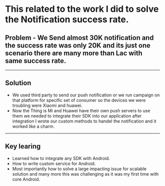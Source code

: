 # This related to the work I did to solve the Notification success rate.
## Problem -  We Send almost 30K notification and the success rate was only 20K and its just one scenario there are many more than Lac with same success rate.
---
## Solution
- We used third party to send our push notification or we run campaign on that platform for specific set of consumer so the devices we were troubling were Xiaomi and huawei.
- Now the Thing is Mi and Huawei have their own push servers to use them we needed to integrate their SDK into our application after integration I wrote our custom methods to handel the notification and it worked like a charm.
---
## Key learing

- Learned how to integrate any SDK with Android.
- How to write custom service for Android.
- Most importantly how to solve a large impacting issue for scalable solution and many more this was challenging as it was my first time with core Android.
